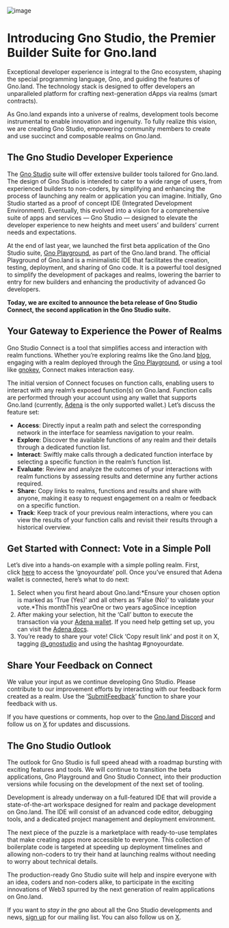 
![image](https://github.com/gnolang/blog/assets/117160070/c01b2fb0-c264-479b-9b9d-b3f71c2d2b69)


# Introducing Gno Studio, the Premier Builder Suite for Gno.land
Exceptional developer experience is integral to the Gno ecosystem, shaping the special programming language, Gno, and guiding the features of Gno.land. The technology stack is designed to offer developers an unparalleled platform for crafting next-generation dApps via realms (smart contracts).

As Gno.land expands into a universe of realms, development tools become instrumental to enable innovation and ingenuity. To fully realize this vision, we are creating Gno Studio, empowering community members to create and use succinct and composable realms on Gno.land.

## **The Gno Studio Developer Experience**

The [Gno Studio](https://gno.studio/) suite will offer extensive builder tools tailored for Gno.land. The design of Gno Studio is intended to cater to a wide range of users, from experienced builders to non-coders, by simplifying and enhancing the process of launching any realm or application you can imagine. Initially, Gno Studio started as a proof of concept IDE (Integrated Development Environment). Eventually, this evolved into a vision for a comprehensive suite of apps and services — Gno Studio — designed to elevate the developer experience to new heights and meet users’ and builders’ current needs and expectations.

At the end of last year, we launched the first beta application of the Gno Studio suite, [Gno Playground](https://play.gno.land/), as part of the Gno.land brand. The official Playground of Gno.land is a minimalistic IDE that facilitates the creation, testing, deployment, and sharing of Gno code. It is a powerful tool designed to simplify the development of packages and realms, lowering the barrier to entry for new builders and enhancing the productivity of advanced Go developers.

**Today, we are excited to announce the beta release of Gno Studio Connect, the second application in the Gno Studio suite.**

## **Your Gateway to Experience the Power of Realms**

Gno Studio Connect is a tool that simplifies access and interaction with realm functions. Whether you’re exploring realms like the Gno.land [blog](https://gno.land/r/gnoland/blog), engaging with a realm deployed through the [Gno Playground](https://play.gno.land/), or using a tool like [gnokey](https://docs.gno.land/gno-tooling/cli/gno-tooling-gnokey/), Connect makes interaction easy.

The initial version of Connect focuses on function calls, enabling users to interact with any realm’s exposed function(s) on Gno.land. Function calls are performed through your account using any wallet that supports Gno.land (currently, [Adena](https://www.adena.app/) is the only supported wallet.) Let’s discuss the feature set:

- **Access**: Directly input a realm path and select the corresponding network in the interface for seamless navigation to your realm.
- **Explore**: Discover the available functions of any realm and their details through a dedicated function list.
- **Interact**: Swiftly make calls through a dedicated function interface by selecting a specific function in the realm’s function list.
- **Evaluate**: Review and analyze the outcomes of your interactions with realm functions by assessing results and determine any further actions required.
- **Share:** Copy links to realms, functions and results and share with anyone, making it easy to request engagement on a realm or feedback on a specific function.
- **Track**: Keep track of your previous realm interactions, where you can view the results of your function calls and revisit their results through a historical overview.

## **Get Started with Connect: Vote in a Simple Poll**

Let’s dive into a hands-on example with a simple polling realm. First, click [here](https://gno.studio/connect/view/gno.land/r/gnostudio/gnoyourdate?network=test3#Vote) to access the ‘gnoyourdate’ poll. Once you’ve ensured that Adena wallet is connected, here’s what to do next:

1. Select when you first heard about Gno.land:*Ensure your chosen option is marked as ‘True (Yes)’ and all others as ‘False (No)’ to validate your vote.*This monthThis yearOne or two years agoSince inception
2. After making your selection, hit the ‘Call’ button to execute the transaction via your [Adena wallet](https://www.adena.app/). If you need help getting set up, you can visit the [Adena docs](https://docs.adena.app/user-guide/sign-in).
3. You’re ready to share your vote! Click ‘Copy result link’ and post it on X, tagging [@_gnostudio](https://twitter.com/_gnostudio) and using the hashtag #gnoyourdate.

## **Share Your Feedback on Connect**

We value your input as we continue developing Gno Studio. Please contribute to our improvement efforts by interacting with our feedback form created as a realm. Use the ‘[SubmitFeedback](https://gno.studio/connect/view/gno.land/r/gnostudio/feedback_v1?network=test3&tab=functions#SubmitFeedback)’ function to share your feedback with us.

If you have questions or comments, hop over to the [Gno.land Discord](https://discord.gg/FpKNhW5GK6) and follow us on [X](https://twitter.com/_gnostudio) for updates and discussions.

## **The Gno Studio Outlook**

The outlook for Gno Studio is full speed ahead with a roadmap bursting with exciting features and tools. We will continue to transition the beta applications, Gno Playground and Gno Studio Connect, into their production versions while focusing on the development of the next set of tooling.

Development is already underway on a full-featured IDE that will provide a state-of-the-art workspace designed for realm and package development on Gno.land. The IDE will consist of an advanced code editor, debugging tools, and a dedicated project management and deployment environment.

The next piece of the puzzle is a marketplace with ready-to-use templates that make creating apps more accessible to everyone. This collection of boilerplate code is targeted at speeding up deployment timelines and allowing non-coders to try their hand at launching realms without needing to worry about technical details.

The production-ready Gno Studio suite will help and inspire everyone with an idea, coders and non-coders alike, to participate in the exciting innovations of Web3 spurred by the next generation of realm applications on Gno.land.

If you want to *stay in the gno* about all the Gno Studio developments and news, [sign up](https://gno.studio/) for our mailing list. You can also follow us on [X](https://twitter.com/_gnostudio).
